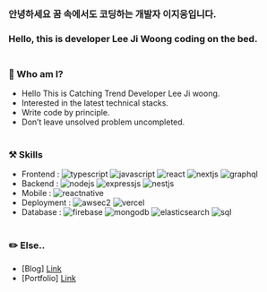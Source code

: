 ### 안녕하세요 꿈 속에서도 코딩하는 개발자 이지웅입니다.
### Hello, this is developer Lee Ji Woong coding on the bed.<br></br>
### 👀 Who am I?
- Hello This is Catching Trend Developer Lee Ji woong.
- Interested in the latest technical stacks.
- Write code by principle.
- Don’t leave unsolved problem uncompleted.
<br></br>
### ⚒ Skills
- Frontend : ![typescript](https://img.shields.io/badge/-TypeScript-blue) ![javascript](https://img.shields.io/badge/-JavaScript-yellow) ![react](https://img.shields.io/badge/-React-skyblue) ![nextjs](https://img.shields.io/badge/-Next.js-black) ![graphql](https://img.shields.io/badge/-GraphQL-pink) 
- Backend : ![nodejs](https://img.shields.io/badge/-node.js-green) ![expressjs](https://img.shields.io/badge/-Express.js-grey) ![nestjs](https://img.shields.io/badge/-nest.js-red)
- Mobile : ![reactnative](https://img.shields.io/badge/-ReactNative-skyblue)
- Deployment : ![awsec2](https://img.shields.io/badge/-AWS_EC2-yellow) ![vercel](https://img.shields.io/badge/-vercel-black)
- Database :  ![firebase](https://img.shields.io/badge/-Firebase-yellow) ![mongodb](https://img.shields.io/badge/-MongoDB-green) ![elasticsearch](https://img.shields.io/badge/-ElasticSearch-yellowgreen) ![sql](https://img.shields.io/badge/-SQL-grey)
<br></br>
### ✏️ Else..
- [Blog] [Link](https://eziong.tistory.com/)
- [Portfolio] [Link](https://portfolio-seven-omega-57.vercel.app/)

<!--
**eziong/eziong** is a ✨ _special_ ✨ repository because its `README.md` (this file) appears on your GitHub profile.

Here are some ideas to get you started:

- 🔭 I’m currently working on ...
- 🌱 I’m currently learning ...
- 👯 I’m looking to collaborate on ...
- 🤔 I’m looking for help with ...
- 💬 Ask me about ...
- 📫 How to reach me: ...
- 😄 Pronouns: ...
- ⚡ Fun fact: ...
-->

